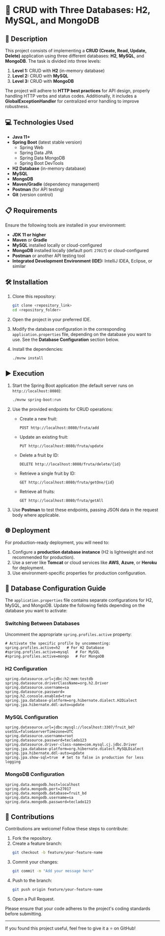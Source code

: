 # 🍎 CRUD with Three Databases: H2, MySQL, and MongoDB

## 📄 Description

This project consists of implementing a **CRUD (Create, Read, Update, Delete)** application using three different databases: **H2**, **MySQL**, and **MongoDB**. The task is divided into three levels:

1. **Level 1:** CRUD with **H2** (in-memory database)
2. **Level 2:** CRUD with **MySQL**
3. **Level 3:** CRUD with **MongoDB**

The project will adhere to **HTTP best practices** for API design, properly handling HTTP verbs and status codes. Additionally, it includes a **GlobalExceptionHandler** for centralized error handling to improve robustness.

## 💻 Technologies Used

- **Java 11+** 
- **Spring Boot** (latest stable version)
  - Spring Web
  - Spring Data JPA
  - Spring Data MongoDB
  - Spring Boot DevTools
- **H2 Database** (in-memory database)
- **MySQL**
- **MongoDB**
- **Maven/Gradle** (dependency management)
- **Postman** (for API testing)
- **Git** (version control)

## 📋 Requirements

Ensure the following tools are installed in your environment:

- **JDK 11 or higher**
- **Maven** or **Gradle**
- **MySQL** installed locally or cloud-configured
- **MongoDB** installed locally (default port: `27017`) or cloud-configured
- **Postman** or another API testing tool
- **Integrated Development Environment (IDE):** IntelliJ IDEA, Eclipse, or similar

## 🛠️ Installation

1. Clone this repository:
   ```bash
   git clone <repository_link>
   cd <repository_folder>
   ```

2. Open the project in your preferred IDE.

3. Modify the database configuration in the corresponding `application.properties` file, depending on the database you want to use. See the **Database Configuration** section below.

4. Install the dependencies:
   ```bash
   ./mvnw install
   ```

## ▶️ Execution

1. Start the Spring Boot application (the default server runs on `http://localhost:8080`):
   ```bash
   ./mvnw spring-boot:run
   ```
2. Use the provided endpoints for CRUD operations:

   - Create a new fruit:
     ```
     POST http://localhost:8080/fruta/add
     ```
   - Update an existing fruit:
     ```
     PUT http://localhost:8080/fruta/update
     ```
   - Delete a fruit by ID:
     ```
     DELETE http://localhost:8080/fruta/delete/{id}
     ```
   - Retrieve a single fruit by ID:
     ```
     GET http://localhost:8080/fruta/getOne/{id}
     ```
   - Retrieve all fruits:
     ```
     GET http://localhost:8080/fruta/getAll
     ```

3. Use **Postman** to test these endpoints, passing JSON data in the request body where applicable.

## 🌐 Deployment

For production-ready deployment, you will need to:

1. Configure a **production database instance** (H2 is lightweight and not recommended for production).
2. Use a server like **Tomcat** or cloud services like **AWS**, **Azure**, or **Heroku** for deployment.
3. Use environment-specific properties for production configuration.

## 🔄 Database Configuration Guide

The `application.properties` file contains separate configurations for H2, MySQL, and MongoDB. Update the following fields depending on the database you want to activate:

### Switching Between Databases
Uncomment the appropriate `spring.profiles.active` property:

```properties
# Activate the specific profile by uncommenting:
spring.profiles.active=h2   # For H2 Database
#spring.profiles.active=mysql   # For MySQL
#spring.profiles.active=mongo   # For MongoDB
```

### H2 Configuration

```properties
spring.datasource.url=jdbc:h2:mem:testdb
spring.datasource.driverClassName=org.h2.Driver
spring.datasource.username=sa
spring.datasource.password=
spring.h2.console.enabled=true
spring.jpa.database-platform=org.hibernate.dialect.H2Dialect
spring.jpa.hibernate.ddl-auto=update
```

### MySQL Configuration

```properties
spring.datasource.url=jdbc:mysql://localhost:3307/fruit_bd?useSSL=false&serverTimezone=UTC
spring.datasource.username=root
spring.datasource.password=teclado123
spring.datasource.driver-class-name=com.mysql.cj.jdbc.Driver
spring.jpa.database-platform=org.hibernate.dialect.MySQLDialect
spring.jpa.hibernate.ddl-auto=update
spring.jpa.show-sql=true  # Set to false in production for less logging
```

### MongoDB Configuration

```properties
spring.data.mongodb.host=localhost
spring.data.mongodb.port=27017
spring.data.mongodb.database=fruit_bd
spring.data.mongodb.username=sa
spring.data.mongodb.password=teclado123
```

## 🤝 Contributions

Contributions are welcome! Follow these steps to contribute:

1. Fork the repository.
2. Create a feature branch:
   ```bash
   git checkout -b feature/your-feature-name
   ```
3. Commit your changes:
   ```bash
   git commit -m "Add your message here"
   ```
4. Push to the branch:
   ```bash
   git push origin feature/your-feature-name
   ```
5. Open a Pull Request.

Please ensure that your code adheres to the project's coding standards before submitting.

---

If you found this project useful, feel free to give it a ⭐ on GitHub!
